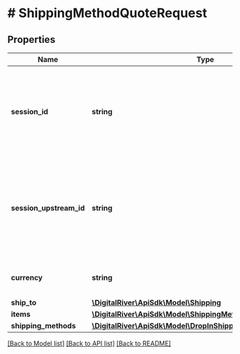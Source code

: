 # # ShippingMethodQuoteRequest

## Properties

Name | Type | Description | Notes
------------ | ------------- | ------------- | -------------
**session_id** | **string** | The identifier of the checkout session associated with the shipping quotes request. |
**session_upstream_id** | **string** | The upstream identifier of the checkout session associated with the shipping quotes request. | [optional]
**currency** | **string** | A three-letter ISO currency code. |
**ship_to** | [**\DigitalRiver\ApiSdk\Model\Shipping**](Shipping.md) |  |
**items** | [**\DigitalRiver\ApiSdk\Model\ShippingMethodQuoteItemRequest[]**](ShippingMethodQuoteItemRequest.md) |  |
**shipping_methods** | [**\DigitalRiver\ApiSdk\Model\DropInShippingQuote[]**](DropInShippingQuote.md) |  | [optional]

[[Back to Model list]](../../README.md#models) [[Back to API list]](../../README.md#endpoints) [[Back to README]](../../README.md)
